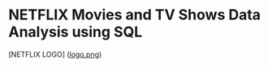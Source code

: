 # NETFLIX Movies and TV Shows Data Analysis using SQL
[NETFLIX LOGO] ([logo.png](https://github.com/nphan91/NETFLIX-Data-Analysis/blob/main/logo.png))
